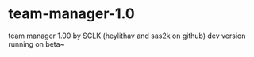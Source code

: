 # team-manager-1.0
team manager 1.00
by SCLK (heylithav and sas2k on github)
dev version running on beta~
